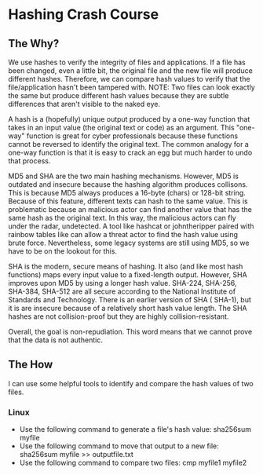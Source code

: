 <h1>Hashing Crash Course</h1>

<h2>The Why?</h2>

<p>We use hashes to verify the integrity of files and applications. If a file has been changed, even a little bit, the original file and the new file will produce different hashes. Therefore, we can compare hash values to verify that the file/application hasn't been tampered with. NOTE: Two files can look exactly the same but produce different hash values because they are subtle differences that aren't visible to the naked eye.

A hash is a (hopefully) unique output produced by a one-way function that takes in an input value (the original text or code) as an argument. This "one-way" function is great for cyber professionals because these functions cannot be reversed to identify the original text. The common analogy for a one-way function is that it is easy to crack an egg but much harder to undo that process.

MD5 and SHA are the two main hashing mechanisms. However, MD5 is outdated and insecure because the hashing algorithm produces collisons. This is because MD5 always produces a 16-byte (chars) or 128-bit string. Because of this feature, different texts can hash to the same value. This is problematic because an malicious actor can find another value that has the same hash as the original text. In this way, the malicious actors can fly under the radar, undetected. A tool like hashcat or johntheripper paired with rainbow tables like can allow a threat actor to find the hash value using brute force. Nevertheless, some legacy systems are still using MD5, so we have to be on the lookout for this. 

SHA is the modern, secure means of hashing. It also (and like most hash functions) maps every input value to a fixed-length output. However, 
SHA improves upon MD5 by using a longer hash value. SHA-224, SHA-256, SHA-384, SHA-512 are all secure according to the National Institute of Standards and Technology. There is an earlier version of SHA ( SHA-1), but it is are insecure because of a relatively short hash value length. The SHA hashes are not collision-proof but they are highly collision-resistant. 

Overall, the goal is non-repudiation. This word means that we cannot prove that the data is not authentic. 

</p>

<h2>The How</h2>
<p>I can use some helpful tools to identify and compare the hash values of two files.</p>

<h3>Linux</h3>
<p>
<ul>
<li>Use the following command to generate a file's hash value: sha256sum myfile</li>
<li>Use the following command to move that output to a new file: sha256sum myfile >> outputfile.txt</li> 
<li>Use the following command to compare two files: cmp myfile1 myfile2</li>
</ul>
</p>
